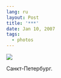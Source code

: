 ```yaml
---
lang: ru
layout: Post
title: '***'
date: Jan 10, 2007
tags:
  - photos
---
```


![](/images/blog/IMG-8917-lj.jpg)

Санкт-Петербург.
